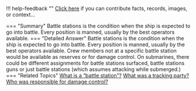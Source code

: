!!! help-feedback ""
    <a href="/feedback/" data-feedback-link>Click here</a>
    if you can contribute facts, records, images, or context…

<a id="summary"></a>
=== "Summary"
    Battle stations is the condition when the ship is expected to go into battle. Every position is manned, usually by the best operators available.
=== "Detailed Answer"
    Battle stations is the condition when the ship is expected to go into battle. Every position is manned, usually by the best operators available. Crew members not at a specific battle station would be available as reserves or for damage control.
    On submarines, there could be different assignments for battle stations surfaced, battle stations guns or just battle stations (which assumes attacking while submerged.)
=== "Related Topics"
    [What is a “battle station”?](what-is-a-battle-station.md#summary)
    [What was a tracking party?](what-was-a-tracking-party.md#summary)
    [Who was responsible for damage control?](who-was-responsible-for-damage-control.md#summary)
